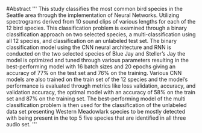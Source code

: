 #Abstract
'''
This study classifies the most common bird species in the Seattle area through the implementation of Neural Networks.
Utilizing spectrograms derived from 10 sound clips of various lengths for each of the 12 bird species. This classification problem is examined 
through a binary classification approach on two selected species, a multi-classification using all 12 species, and classification on an unlabeled test set.
The binary classification model using the CNN neural architecture and RNN is conducted on the two selected species of Blue Jay and Steller’s Jay the model
is optimized and tuned through various parameters resulting in the best-performing model with 16 batch sizes and 20 epochs giving an accuracy of 77% on the test set and 76% on the training.
Various CNN models are also trained on the train set of the 12 species and the model’s performance is evaluated through metrics like loss validation, accuracy, and validation accuracy, 
the optimal model with an accuracy of 58% on the train set and 87% on the training set.
The best-performing model of the multi classification problem is then used for the classification of the unlabeled data set presenting Western Meadowlark species
to be mostly detected with being present in the top 5 five species that are identified in all three audio set.
'''
